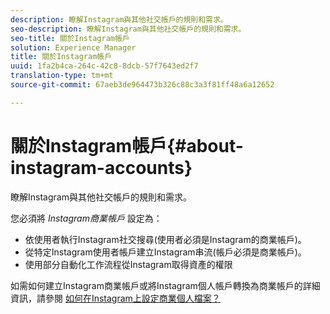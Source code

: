 ```yaml
---
description: 瞭解Instagram與其他社交帳戶的規則和需求。
seo-description: 瞭解Instagram與其他社交帳戶的規則和需求。
seo-title: 關於Instagram帳戶
solution: Experience Manager
title: 關於Instagram帳戶
uuid: 1fa2b4ca-264c-42c8-8dcb-57f7643ed2f7
translation-type: tm+mt
source-git-commit: 67aeb3de964473b326c88c3a3f81ff48a6a12652

---
```



# 關於Instagram帳戶{#about-instagram-accounts}

瞭解Instagram與其他社交帳戶的規則和需求。

您必須將 *Instagram商業帳戶* 設定為：

* 依使用者執行Instagram社交搜尋(使用者必須是Instagram的商業帳戶)。
* 從特定Instagram使用者帳戶建立Instagram串流(帳戶必須是商業帳戶)。
* 使用部分自動化工作流程從Instagram取得資產的權限

如需如何建立Instagram商業帳戶或將Instagram個人帳戶轉換為商業帳戶的詳細資訊，請參閱 [如何在Instagram上設定商業個人檔案？](https://www.facebook.com/help/502981923235522)
